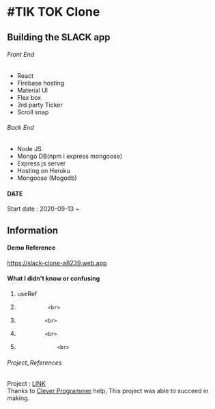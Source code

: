 # #TIK TOK Clone

## Building the SLACK app
###### Front End
* React 
* Firebase hosting
* Material UI
* Flex box
* 3rd party Ticker
* Scroll snap

###### Back End
* Node JS
* Mongo DB(npm i express mongoose)
* Express js server
* Hosting on Heroku
* Mongoose (Mogodb)

#### DATE
Start date : 2020-09-13 ~ <br>  
## Information


#### Demo Reference<br>
https://slack-clone-a8239.web.app

#### What I didn't know or confusing
1. useRef<br>
2.               <br>
3.              <br>
4.              <br>
5.                  <br>
###### Project_References 
Project : [LINK](https://www.youtube.com/watch?v=g8yGxDMyGiE&t=1547s) <br>
Thanks to [Clever Programmer](https://www.youtube.com/channel/UCqrILQNl5Ed9Dz6CGMyvMTQ) help, This project was able to succeed in making.
